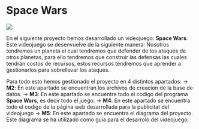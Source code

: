 # Space Wars

![](https://github.com/xavi-p-t/ProyectoFinal/tree/mijail/logo.png)

En el siguiente proyecto hemos desarrollado un videojuego: **Space Wars**. Este videojuego se desenvuelve de la siguiente manera: Nosotros tendremos un planeta el cual tendremos que defender de los ataques de otros planetas, para ello tendremos que construir las defensas las cuales tendran costos de recursos, estos recursos tendremos que aprender a gestionarlos para sobrellevar los ataques.

Para todo esto hemos gestionado el proyecto en 4 distintos apartados: 
    →  **M2**: En este apartado se encuentran los archivos de creacion de la base de datos.
    →  **M3**: En este apartado se encuentra todo el codigo del programa **Space Wars**, es decir todo el juego.
    →  **M4**: En este apartado se encuentra todo el codigo de la página web desarrollada para la publicitat del                         videojuego
    →  **M5**: En este apartado se encuentra el diagrama del proyecto. Este diagrama se ha utilizado como guia para el                   desarrolo del videojuego.
